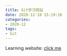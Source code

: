 ```yaml
---
title: Git学习网站
date: 2020-12-18 15:19:16
categories:
- 2020-12
tags:
- Git
---
```




Learning website: [click me](https://learngitbranching.js.org/?locale=zh_CN)

